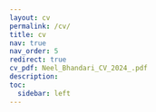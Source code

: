 ```yaml
---
layout: cv
permalink: /cv/
title: cv
nav: true
nav_order: 5
redirect: true
cv_pdf: Neel_Bhandari_CV_2024_.pdf
description: 
toc:
  sidebar: left
---
```

